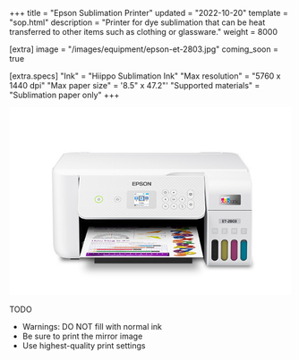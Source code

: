 +++
title = "Epson Sublimation Printer"
updated = "2022-10-20"
template = "sop.html"
description = "Printer for dye sublimation that can be heat transferred to other items such as clothing or glassware."
weight = 8000

[extra]
image = "/images/equipment/epson-et-2803.jpg"
coming_soon = true

[extra.specs]
"Ink" = "Hiippo Sublimation Ink"
"Max resolution" = "5760 x 1440 dpi"
"Max paper size" = '8.5" x 47.2"'
"Supported materials" = "Sublimation paper only"
+++

![](/images/equipment/epson-et-2803.jpg)


TODO
- Warnings: DO NOT fill with normal ink
- Be sure to print the mirror image
- Use highest-quality print settings
